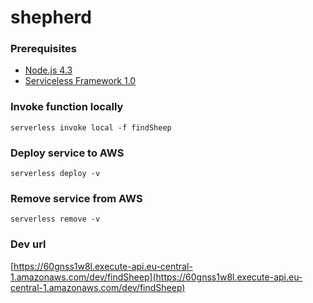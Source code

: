 # shepherd

### Prerequisites

 - [Node.js 4.3](https://nodejs.org/en/download/)
 - [Serviceless Framework 1.0](https://serverless.com/)
 
 

### Invoke function locally

```
serverless invoke local -f findSheep
```

### Deploy service to AWS

```
serverless deploy -v
```

### Remove service from AWS

```
serverless remove -v
```


### Dev url
 [https://60gnss1w8l.execute-api.eu-central-1.amazonaws.com/dev/findSheep](https://60gnss1w8l.execute-api.eu-central-1.amazonaws.com/dev/findSheep)